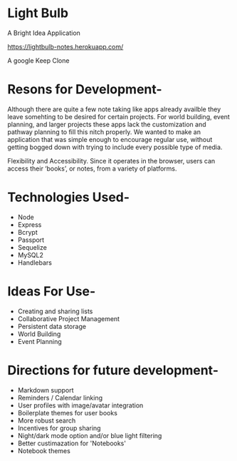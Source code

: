 # Light Bulb
A Bright Idea Application

https://lightbulb-notes.herokuapp.com/

A google Keep Clone

# Resons for Development-
Although there are quite a few note taking like apps already availble they leave somehting to be desired for certain projects. For world building, event planning, and larger projects these apps lack the customization and pathway planning to fill this nitch properly. We wanted to make an application that was simple enough to encourage regular use, without getting bogged down with trying to include every possible type of media.

Flexibility and Accessibility. Since it operates in the browser, users can access their ‘books’, or notes, from a variety of platforms.

# Technologies Used-

 - Node
 - Express
 - Bcrypt
 - Passport
 - Sequelize
 - MySQL2
 - Handlebars

# Ideas For Use-

 - Creating and sharing lists
 - Collaborative Project Management
 - Persistent data storage
 - World Building
 - Event Planning


# Directions for future development-
- Markdown support
- Reminders / Calendar linking
- User profiles with image/avatar integration
- Boilerplate themes for user books
- More robust search
- Incentives for group sharing
- Night/dark mode option and/or blue light filtering
- Better custimazation for 'Notebooks'
- Notebook themes

